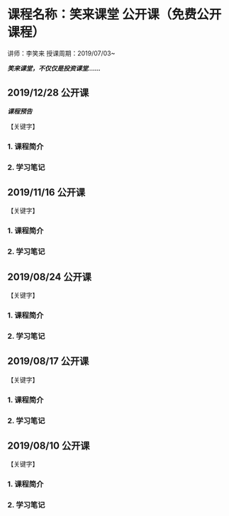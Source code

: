 # 课程名称：笑来课堂 公开课（免费公开课程）

讲师：李笑来 授课周期：2019/07/03~

***笑来课堂，不仅仅是投资课堂……***

## 2019/12/28 公开课 

***课程预告***

【关键字】

### 1. 课程简介

### 2. 学习笔记

## 2019/11/16 公开课 

【关键字】

### 1. 课程简介

### 2. 学习笔记

## 2019/08/24 公开课 

【关键字】

### 1. 课程简介

### 2. 学习笔记

## 2019/08/17 公开课 

【关键字】

### 1. 课程简介

### 2. 学习笔记

## 2019/08/10 公开课 

【关键字】

### 1. 课程简介

### 2. 学习笔记


